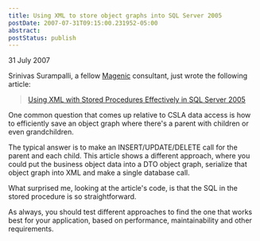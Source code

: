 ```yaml
---
title: Using XML to store object graphs into SQL Server 2005
postDate: 2007-07-31T09:15:00.231952-05:00
abstract: 
postStatus: publish
---
```

31 July 2007

Srinivas Surampalli, a fellow [Magenic](http://www.magenic.com) consultant, just wrote the following article:


> [Using XML with Stored Procedures Effectively in SQL Server 2005](http://dotnet.sys-con.com/read/406637.htm)


One common question that comes up relative to CSLA data access is how to efficiently save an object graph where there's a parent with children or even grandchildren.

The typical answer is to make an INSERT/UPDATE/DELETE call for the parent and each child. This article shows a different approach, where you could put the business object data into a DTO object graph, serialize that object graph into XML and make a single database call.

What surprised me, looking at the article's code, is that the SQL in the stored procedure is so straightforward.

As always, you should test different approaches to find the one that works best for your application, based on performance, maintainability and other requirements.
